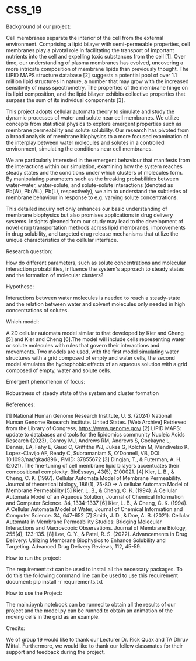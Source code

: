 # CSS_19

Background of our project: 

Cell membranes separate the interior of the cell from the external environment. Comprising a lipid bilayer with semi-permeable properties, cell membranes play a pivotal role in facilitating the transport of important nutrients into the cell and expelling toxic substances from the cell [1]. Over time, our understanding of plasma membranes has evolved, uncovering a more intricate composition of membrane lipids than previously thought. The LIPID MAPS structure database [2] suggests a potential pool of over 1.1 million lipid structures in nature, a number that may grow with the increased sensitivity of mass spectrometry. The properties of the membrane hinge on its lipid composition, and the lipid bilayer exhibits collective properties that surpass the sum of its individual components [3]. 

This project adopts cellular automata theory to simulate and study the dynamic processes of water and solute near cell membranes. We utilize concepts from statistical physics to explore emergent properties such as membrane permeability and solute solubility. Our research has pivoted from a broad analysis of membrane biophysics to a more focused examination of the interplay between water molecules and solutes in a controlled environment, simulating the conditions near cell membranes.

We are particularly interested in the emergent behaviour that manifests from the interactions within our simulation, examining how the system reaches steady states and the conditions under which clusters of molecules form. By manipulating parameters such as the breaking probabilities between water-water, water-solute, and solute-solute interactions (denoted as Pb(W), Pb(WL), Pb(L), respectively), we aim to understand the subtleties of membrane behaviour in response to e.g. varying solute concentrations.

This detailed inquiry not only enhances our basic understanding of membrane biophysics but also promises applications in drug delivery systems. Insights gleaned from our study may lead to the development of novel drug transportation methods across lipid membranes, improvements in drug solubility, and targeted drug release mechanisms that utilize the unique characteristics of the cellular interface.

Research question: 

How do different parameters, such as solute concentrations and molecular interaction probabilities, influence the system's approach to steady states and the formation of molecular clusters?​

Hypothese:

Interactions between water molecules is needed to reach a steady-state and the relation between water and solvent molecules only needed in high concentrations of solutes.

Which model: 

A 2D cellular automata model similar to that developed by Kier and Cheng [5] and Kier and Cheng [6].The model will include cells representing water or solute molecules with rules that govern their interactions and movements. Two models are used, with the first model simulating water structures with a grid composed of empty and water cells, the second model simulates the hydrophobic effects of an aqueous solution with a grid composed of empty, water and solute cells.

Emergent phenomenon of focus: 

Robustness of steady state of the system and cluster formation

References: 

[1] National Human Genome Research Institute, U. S. (2024) National Human Genome Research Institute. United States. [Web Archive] Retrieved from the Library of Congress, https://www.genome.gov/ 
[2] LIPID MAPS: update to databases and tools for the lipidomics community Nucleic Acids Research (2023), Conroy MJ, Andrews RM, Andrews S, Cockayne L, Dennis, EA, Fahy E, Gaud C, Griffiths WJ, Jukes G, Kolchin M, Mendivelso K, Lopez-Clavijo AF, Ready C, Subramaniam S, O'Donnell, VB, DOI: 10.1093/nar/gkad896 , PMID: 37855672
[3] Dingjan, T., & Futerman, A. H. (2021). The fine‐tuning of cell membrane lipid bilayers accentuates their compositional complexity. BioEssays, 43(5), 2100021.
[4]  Kier, L. B., & Cheng, C. K. (1997). Cellular Automata Model of Membrane Permeability. Journal of theoretical biology, 186(1), 75-80 → A cellular Automata Model of Membrane Permeability 
[5] Kier, L. B., & Cheng, C. K. (1994). A Cellular Automata Model of an Aqueous Solution, Journal of Chemical Information and Computer Science.  34, 1334-1337
[6] Kier, L. B., & Cheng, C. K. (1994). A Cellular Automata Model of Water, Journal of Chemical Information and Computer Science.  34, 647-652
[7] Smith, J. D., & Doe, A. B. (2021). Cellular Automata in Membrane Permeability Studies: Bridging Molecular Interactions and Macroscopic Observations. Journal of Membrane Biology, 255(4), 123-135.
[8] Lee, C. Y., & Patel, R. S. (2022). Advancements in Drug Delivery: Utilizing Membrane Biophysics to Enhance Solubility and Targeting. Advanced Drug Delivery Reviews, 112, 45-59.

How to run the project:

The requirement.txt can be used to install all the necessary packages. To do this the following command line can be used to use this requirement document:
pip install -r requirements.txt
 
How to use the Project:

The main.ipynb notebook can be runned to obtain all the results of our project and the model.py can be runned to obtain an animation of the moving cells in the grid as an example.

Credits:

We of group 19 would like to thank our Lecturer Dr. Rick Quax and TA Dhruv Mittal. Furthermore, we would like to thank our fellow classmates for their support and feedback during the project.
